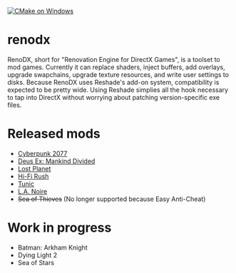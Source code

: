 [![CMake on Windows](https://github.com/clshortfuse/renodx/actions/workflows/cmake-windows.yml/badge.svg)](https://github.com/clshortfuse/renodx/actions/workflows/cmake-windows.yml)

# renodx
RenoDX, short for "Renovation Engine for DirectX Games", is a toolset to mod games. Currently it can replace shaders, inject buffers, add overlays, upgrade swapchains, upgrade texture resources, and write user settings to disks. Because RenoDX uses Reshade's add-on system, compatibility is expected to be pretty wide. Using Reshade simplies all the hook necessary to tap into DirectX without worrying about patching version-specific exe files.

# Released mods

* [Cyberpunk 2077](https://www.nexusmods.com/cyberpunk2077/mods/13912)
* [Deus Ex: Mankind Divided](https://www.nexusmods.com/deusexmankinddivided/mods/28)
* [Lost Planet](https://www.nexusmods.com/lostplanetextremeconditioncoloniesedition/mods/2)
* [Hi-Fi Rush](https://www.nexusmods.com/hifirush/mods/24)
* [Tunic](https://www.nexusmods.com/tunic/mods/8)
* [L.A. Noire](https://www.nexusmods.com/lanoire/mods/6)
* ~~Sea of Thieves~~ (No longer supported because Easy Anti-Cheat)

# Work in progress

* Batman: Arkham Knight
* Dying Light 2
* Sea of Stars
